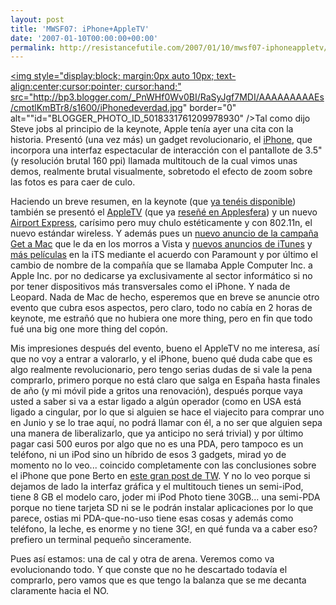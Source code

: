 ```yaml
---
layout: post
title: 'MWSF07: iPhone+AppleTV'
date: '2007-01-10T00:00:00+00:00'
permalink: http://resistancefutile.com/2007/01/10/mwsf07-iphoneappletv/
---
```

<a href="http://www.apple.com/iphone/"><img style="display:block; margin:0px auto 10px; text-align:center;cursor:pointer; cursor:hand;" src="http://bp3.blogger.com/_PnWHf0Wv0BI/RaSyJgf7MDI/AAAAAAAAAEs/cmotlKmBTr8/s1600/iPhonedeverdad.jpg" border="0" alt=""id="BLOGGER_PHOTO_ID_5018331761209978930" /></a>Tal como dijo Steve jobs al principio de la keynote, Apple tenía ayer una cita con la historia. Presentó (una vez más) un gadget revolucionario, el <a href="http://www.apple.com/iphone/">iPhone</a>, que incorpora una interfaz espectacular de interacción con el pantallote de 3.5" (y resolución brutal 160 ppi) llamada multitouch de la cual vimos unas demos, realmente brutal visualmente, sobretodo el efecto de zoom sobre las fotos es para caer de culo.

Haciendo un breve resumen, en la keynote (que <a href="http://events.apple.com.edgesuite.net/j47d52oo/event/">ya tenéis disponible</a>) también se presentó el <a href="http://www.apple.com/appletv/">AppleTV</a> (que ya <a href="http://www.applesfera.com/2007/01/10-appletv-acceso-a-contenidos-multimedia-en-tu-televisor">reseñé en Applesfera</a>) y un nuevo <a href="http://www.applesfera.com/2007/01/09-nuevo-airport-extreme-de-apple">Airport Express</a>, carísimo pero muy chulo estéticamente y con 802.11n, el nuevo estándar wireless. Y además pues un <a href="http://www.applesfera.com/2007/01/10-nuevo-anuncio-de-get-a-mac-presentado-en-la-keynote">nuevo anuncio de la campaña Get a Mac</a> que le da en los morros a Vista y <a href="http://www.apple.com/itunes/ads/">nuevos anuncios de iTunes</a> y <a href="http://www.apple.com/itunes/?section=itunes-movie">más películas</a> en la iTS mediante el acuerdo con Paramount y por último el cambio de nombre de la compañía que se llamaba Apple Computer Inc. a Apple Inc. por no dedicarse ya exclusivamente al sector informático si no por tener dispositivos más transversales como el iPhone. Y nada de Leopard. Nada de Mac de hecho, esperemos que en breve se anuncie otro evento que cubra esos aspectos, pero claro, todo no cabía en 2 horas de keynote, me estrañó que no hubiera one more thing, pero en fin que todo fué una big one more thing del copón.

Mis impresiones después del evento, bueno el AppleTV no me interesa, así que no voy a entrar a valorarlo, y el iPhone, bueno qué duda cabe que es algo realmente revolucionario, pero tengo serias dudas de si vale la pena comprarlo, primero porque no está claro que salga en España hasta finales de año (y mi móvil pide a gritos una renovación), después porque vaya usted a saber si va a estar ligado a algún operador (como en USA está ligado a cingular, por lo que si alguien se hace el viajecito para comprar uno en Junio y se lo trae aquí, no podrá llamar con él, a no ser que alguien sepa una manera de liberalizarlo, que ya anticipo no será trivial) y por último pagar casi 500 euros por algo que no es una PDA, pero tampoco es un teléfono, ni un iPod sino un híbrido de esos 3 gadgets, mirad yo de momento no lo veo... coincido completamente con las conclusiones sobre el iPhone que pone Berto en <a href="http://www.thinkwasabi.com/2007/01/10/macworld-07-reflexiones-del-dia-despues/">este gran post de TW</a>. Y no lo veo porque si dejamos de lado la interfaz gráfica y el multitouch tienes un semi-iPod, tiene 8 GB el modelo caro, joder mi iPod Photo tiene 30GB... una semi-PDA porque no tiene tarjeta SD ni se le podrán instalar aplicaciones por lo que parece, ostias mi PDA-que-no-uso tiene esas cosas y además como teléfono, la leche, es enorme y no tiene 3G!, en qué funda va a caber eso? prefiero un terminal pequeño sinceramente.

Pues así estamos: una de cal y otra de arena. Veremos como va evolucionando todo. Y que conste que no he descartado todavía el comprarlo, pero vamos que es que tengo la balanza que se me decanta claramente hacia el NO.
